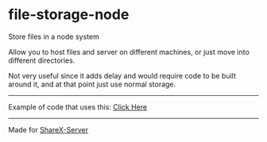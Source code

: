# file-storage-node
Store files in a node system

Allow you to host files and server on different machines, or just move into different directories.

Not very useful since it adds delay and would require code to be built around it, and at that point just use normal storage.

---

Example of code that uses this: [Click Here](https://github.com/AlexanderPaolini/file-storage-server)

---

Made for [ShareX-Server](https://github.com/Million900o/ShareX-Server)